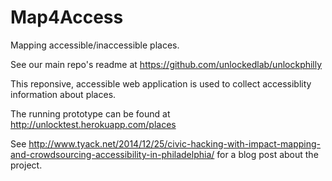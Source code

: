 # Map4Access

Mapping accessible/inaccessible places.

See our main repo's readme at https://github.com/unlockedlab/unlockphilly

This reponsive, accessible web application is used to collect accessiblity information about places.

The running prototype can be found at http://unlocktest.herokuapp.com/places 

See http://www.tyack.net/2014/12/25/civic-hacking-with-impact-mapping-and-crowdsourcing-accessibility-in-philadelphia/ for a blog post about the project.

